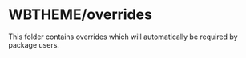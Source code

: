 # WBTHEME/overrides

This folder contains overrides which will automatically be required by package users.
